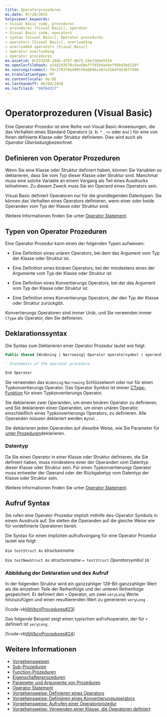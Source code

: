 ```yaml
---
title: Operatorprozeduren
ms.date: 07/20/2015
helpviewer_keywords:
- Visual Basic code, procedures
- procedures [Visual Basic], operator
- Visual Basic code, operators
- syntax [Visual Basic], Operator procedures
- operators [Visual Basic], overloading
- overloaded operators [Visual Basic]
- operator overloading
- operator procedures
ms.assetid: 8c513d38-246b-4fb7-8b75-29e1364e555b
ms.openlocfilehash: a1dd183570c8aa50efff85bdaebef90bd3b0120f
ms.sourcegitcommit: f8c270376ed905f6a8896ce0fe25b4f4b38ff498
ms.translationtype: MT
ms.contentlocale: de-DE
ms.lasthandoff: 06/04/2020
ms.locfileid: "84364317"
---
```

# <a name="operator-procedures-visual-basic"></a>Operatorprozeduren (Visual Basic)

Eine Operator Prozedur ist eine Reihe von Visual Basic-Anweisungen, die das Verhalten eines Standard Operators (z. b. `*` , `<>` oder `And` ) für eine von Ihnen definierte Klasse oder Struktur definieren. Dies wird auch als *Operator Überladung*bezeichnet.

## <a name="when-to-define-operator-procedures"></a>Definieren von Operator Prozeduren

Wenn Sie eine Klasse oder Struktur definiert haben, können Sie Variablen so deklarieren, dass Sie vom Typ dieser Klasse oder Struktur sind. Manchmal muss eine solche Variable an einem Vorgang als Teil eines Ausdrucks teilnehmen. Zu diesem Zweck muss Sie ein Operand eines Operators sein.

Visual Basic definiert Operatoren nur für die grundlegenden Datentypen. Sie können das Verhalten eines Operators definieren, wenn einer oder beide Operanden vom Typ der Klasse oder Struktur sind.

Weitere Informationen finden Sie unter [Operator Statement](../../../language-reference/statements/operator-statement.md).

## <a name="types-of-operator-procedure"></a>Typen von Operator Prozeduren

Eine Operator Prozedur kann einen der folgenden Typen aufweisen:

- Eine Definition eines unären Operators, bei dem das Argument vom Typ der Klasse oder Struktur ist.

- Eine Definition eines binären Operators, bei der mindestens eines der Argumente vom Typ der Klasse oder Struktur ist.

- Eine Definition eines Konvertierungs Operators, bei der das Argument vom Typ der Klasse oder Struktur ist.

- Eine Definition eines Konvertierungs Operators, der den Typ der Klasse oder Struktur zurückgibt.

 Konvertierungs Operatoren sind immer Unär, und Sie verwenden immer `CType` als Operator, den Sie definieren.

## <a name="declaration-syntax"></a>Deklarationssyntax

Die Syntax zum Deklarieren einer Operator Prozedur lautet wie folgt:

```vb
Public Shared [Widening | Narrowing] Operator operatorsymbol ( operand1 [,  operand2 ]) As datatype

' Statements of the operator procedure.

End Operator
```

Sie verwenden das `Widening` `Narrowing` Schlüsselwort oder nur für einen Typkonvertierungs Operator. Das Operator Symbol ist immer [CType-Funktion](../../../language-reference/functions/ctype-function.md) für einen Typkonvertierungs Operator.

Sie deklarieren zwei Operanden, um einen binären Operator zu definieren, und Sie deklarieren einen Operanden, um einen unären Operator, einschließlich eines Typkonvertierungs Operators, zu definieren. Alle Operanden müssen deklariert werden `ByVal` .

Sie deklarieren jeden Operanden auf dieselbe Weise, wie Sie Parameter für [unter Prozeduren](./sub-procedures.md)deklarieren.

### <a name="data-type"></a>Datentyp

Da Sie einen Operator in einer Klasse oder Struktur definieren, die Sie definiert haben, muss mindestens einer der Operanden vom Datentyp dieser Klasse oder Struktur sein. Für einen Typkonvertierungs Operator muss entweder der Operand oder der Rückgabetyp vom Datentyp der Klasse oder Struktur sein.

Weitere Informationen finden Sie unter [Operator Statement](../../../language-reference/statements/operator-statement.md).

## <a name="calling-syntax"></a>Aufruf Syntax

Sie rufen eine Operator Prozedur implizit mithilfe des-Operator Symbols in einem Ausdruck auf. Sie stellen die Operanden auf die gleiche Weise wie für vordefinierte Operatoren bereit.

Die Syntax für einen impliziten aufrufsvorgang für eine Operator Prozedur lautet wie folgt:

`Dim testStruct As`  *structurename*

`Dim testNewStruct As`  *structurename* `= testStruct` *Operatorsymbol*      `10`

### <a name="illustration-of-declaration-and-call"></a>Abbildung der Deklaration und des Aufruf

In der folgenden Struktur wird ein ganzzahliger 128-Bit-ganzzahliger Wert als die einzelnen Teile der Reihenfolge und der unteren Reihenfolge gespeichert. Er definiert den `+` Operator, um zwei `veryLong` Werte hinzuzufügen und einen resultierenden Wert zu generieren `veryLong` .

[!code-vb[VbVbcnProcedures#23](~/samples/snippets/visualbasic/VS_Snippets_VBCSharp/VbVbcnProcedures/VB/Class1.vb#23)]

Das folgende Beispiel zeigt einen typischen aufrufsoperator, der für `+` definiert ist `veryLong` .

[!code-vb[VbVbcnProcedures#24](~/samples/snippets/visualbasic/VS_Snippets_VBCSharp/VbVbcnProcedures/VB/Class1.vb#24)]

## <a name="see-also"></a>Weitere Informationen

- [Vorgehensweisen](./index.md)
- [Sub-Prozeduren](./sub-procedures.md)
- [Function-Prozeduren](./function-procedures.md)
- [Eigenschaftenprozeduren](./property-procedures.md)
- [Parameter und Argumente von Prozeduren](./procedure-parameters-and-arguments.md)
- [Operator Statement](../../../language-reference/statements/operator-statement.md)
- [Vorgehensweise: Definieren eines Operators](./how-to-define-an-operator.md)
- [Vorgehensweise: Definieren eines Konvertierungsoperators](./how-to-define-a-conversion-operator.md)
- [Vorgehensweise: Aufrufen einer Operatorprozedur](./how-to-call-an-operator-procedure.md)
- [Vorgehensweise: Verwenden einer Klasse, die Operatoren definiert](./how-to-use-a-class-that-defines-operators.md)
